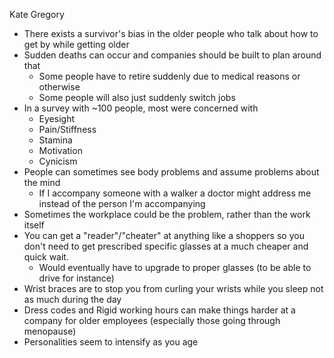 Kate Gregory

- There exists a survivor's bias in the older people who talk about how to get by while getting older
- Sudden deaths can occur and companies should be built to plan around that
	- Some people have to retire suddenly due to medical reasons or otherwise
	- Some people will also just suddenly switch jobs
- In a survey with ~100 people, most were concerned with
	- Eyesight
	- Pain/Stiffness
	- Stamina
	- Motivation
	- Cynicism
- People can sometimes see body problems and assume problems about the mind
	- If I accompany someone with a walker a doctor might address me instead of the person I'm accompanying
- Sometimes the workplace could be the problem, rather than the work itself
- You can get a "reader"/"cheater" at anything like a shoppers so you don't need to get prescribed specific glasses at a much cheaper and quick wait.
	- Would eventually have to upgrade to proper glasses (to be able to drive for instance)
- Wrist braces are to stop you from curling your wrists while you sleep not as much during the day
- Dress codes and Rigid working hours can make things harder at a company for older employees (especially those going through menopause)
- Personalities seem to intensify as you age